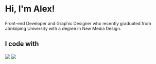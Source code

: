 <h1 align="left">Hi, I'm Alex!</h1>

###

<p>Front-end Developer and Graphic Designer who recently graduated from Jönköping University with a degree in New Media Design.</p>

###

<h2 align="left">I code with</h2>

###

<div align="left">

  <img src="https://skillicons.dev/icons?i=,html,css,javascript,python,figma,react,tailwind,bootstrap" />
  <img src="https://skillicons.dev/icons?i=nodejs,express,sqlite,p5js,git" /><br>

</div>

